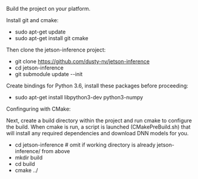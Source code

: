 Build the project on your platform.

Install git and cmake:

- sudo apt-get update
- sudo apt-get install git cmake

Then clone the jetson-inference project:

- git clone https://github.com/dusty-nv/jetson-inference
- cd jetson-inference
- git submodule update --init

Create bindings for Python 3.6, install these packages before proceeding:

- sudo apt-get install libpython3-dev python3-numpy

Confinguring with CMake:

Next, create a build directory within the project and run cmake to configure the build. 
When cmake is run, a script is launched (CMakePreBuild.sh) that will install any required dependencies and download DNN models for you.

- cd jetson-inference    # omit if working directory is already jetson-inference/ from above
- mkdir build
- cd build
- cmake ../
